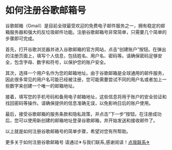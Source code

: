 # 如何注册谷歌邮箱号

谷歌邮箱（Gmail）是目前全球最受欢迎的免费电子邮件服务之一，拥有稳定的邮箱服务器和强大的反垃圾邮件功能。注册谷歌邮箱号非常简单，只需要几个简单的步骤即可完成。

首先，打开谷歌浏览器并进入谷歌邮箱的官方网站，点击“创建账户”按钮。在弹出的注册页面上，填写个人信息，包括姓名、用户名、密码等。请确保密码足够安全，包含字母、数字和符号，以保护您的账户安全。

其次，选择一个用户名作为您的邮箱地址。由于谷歌邮箱是全球通用的邮件服务，因此很多常见的用户名可能已经被注册，您可能需要尝试不同的用户名或者加上一些数字来创建一个唯一的邮箱地址。

接着，填写您的手机号码和备用电子邮箱地址，这些信息将用于账户的安全验证和找回密码等操作。请确保提供的信息准确无误，以免影响日后的账户使用。

最后，接受谷歌邮箱的服务条款和隐私政策，并点击“下一步”按钮。在注册成功后，您可以使用新创建的邮箱地址登录谷歌邮箱，并开始发送和接收邮件了。

以上就是如何注册谷歌邮箱号的简单步骤，希望对您有所帮助。

更多关于如何注册谷歌邮箱号 请通过✈与我们联系,感谢阅读！[点我联系✈](https://blog.G208.com)
